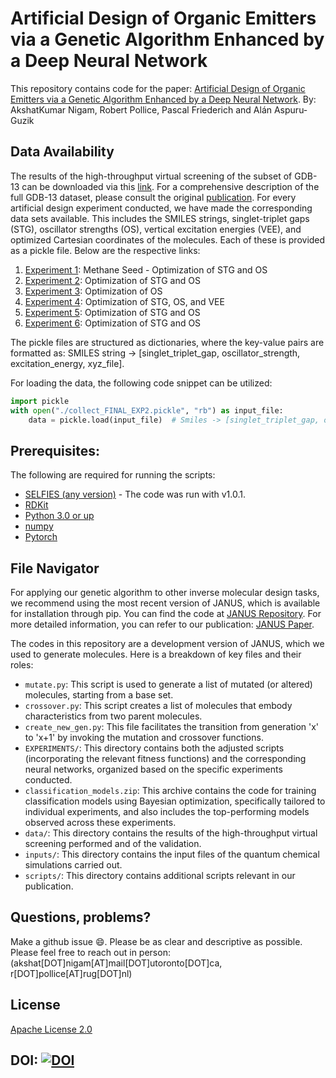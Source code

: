 # Artificial Design of Organic Emitters via a Genetic Algorithm Enhanced by a Deep Neural Network
This repository contains code for the paper: [Artificial Design of Organic Emitters via a Genetic Algorithm Enhanced by a Deep Neural Network](https://doi.org/10.1039/D3SC05306G).
By: AkshatKumar Nigam, Robert Pollice, Pascal Friederich and Alán Aspuru-Guzik

## Data Availability

The results of the high-throughput virtual screening of the subset of GDB-13 can be downloaded via this [link](https://drive.google.com/file/d/1RgNKbc6S--fu8bUmAowyvh5teLT44Bbl/view?usp=sharing). For a comprehensive description of the full GDB-13 dataset, please consult the original [publication](https://doi.org/10.1021/ja902302h). For every artificial design experiment conducted, we have made the corresponding data sets available. This includes the SMILES strings, singlet-triplet gaps (STG), oscillator strengths (OS), vertical excitation energies (VEE), and optimized Cartesian coordinates of the molecules. Each of these is provided as a pickle file. Below are the respective links:

1. [Experiment 1](https://drive.google.com/file/d/1XW8vF_RYZMJpgqjWy4UaiugR9ZN1GogG/view?usp=sharing): Methane Seed - Optimization of STG and OS
2. [Experiment 2](https://drive.google.com/file/d/1Bn1YZhMJsMCJkyN-rEpF3DUpFqySlejU/view?usp=sharing): Optimization of STG and OS
3. [Experiment 3](https://drive.google.com/file/d/10-GhyN5qAp1tomuiaD_WB3eqXjWHOJDY/view?usp=sharing): Optimization of OS
4. [Experiment 4](https://drive.google.com/file/d/1BBXp1jSyg4f5Ljm0-eIbfyl03NU_dlIe/view?usp=sharing): Optimization of STG, OS, and VEE
5. [Experiment 5](https://drive.google.com/file/d/19MeNvzUIGAPFxg9qz8Gsgox3ggMStx0M/view?usp=sharing): Optimization of STG and OS
6. [Experiment 6](https://drive.google.com/file/d/1CM05aY-SCCpth3pu9M5j_cZw_mtMBKfZ/view?usp=sharing): Optimization of STG and OS

The pickle files are structured as dictionaries, where the key-value pairs are formatted as: SMILES string -> [singlet_triplet_gap, oscillator_strength, excitation_energy, xyz_file].

For loading the data, the following code snippet can be utilized:

```python
import pickle
with open("./collect_FINAL_EXP2.pickle", "rb") as input_file:
    data = pickle.load(input_file)  # Smiles -> [singlet_triplet_gap, oscillator_strength, excitation_energy, xyz_file]
```

## Prerequisites: 

The following are required for running the scripts: 
- [SELFIES (any version)](https://github.com/aspuru-guzik-group/selfies) - 
  The code was run with v1.0.1.
- [RDKit](https://www.rdkit.org/docs/Install.html)
- [Python 3.0 or up](https://www.python.org/download/releases/3.0/)
- [numpy](https://pypi.org/project/numpy/)
- [Pytorch](https://pytorch.org/)

## File Navigator

For applying our genetic algorithm to other inverse molecular design tasks, we recommend using the most recent version of JANUS, which is available for installation through pip. You can find the code at [JANUS Repository](https://github.com/aspuru-guzik-group/JANUS). For more detailed information, you can refer to our publication: [JANUS Paper](https://pubs.rsc.org/en/content/articlelanding/2022/dd/d2dd00003b#!).

The codes in this repository are a development version of JANUS, which we used to generate molecules. Here is a breakdown of key files and their roles:

- `mutate.py`: This script is used to generate a list of mutated (or altered) molecules, starting from a base set.
- `crossover.py`: This script creates a list of molecules that embody characteristics from two parent molecules.
- `create_new_gen.py`: This file facilitates the transition from generation 'x' to 'x+1' by invoking the mutation and crossover functions.
- `EXPERIMENTS/`: This directory contains both the adjusted scripts (incorporating the relevant fitness functions) and the corresponding neural networks, organized based on the specific experiments conducted.
- `classification_models.zip`: This archive contains the code for training classification models using Bayesian optimization, specifically tailored to individual experiments, and also includes the top-performing models observed across these experiments.
- `data/`: This directory contains the results of the high-throughput virtual screening performed and of the validation.
- `inputs/`: This directory contains the input files of the quantum chemical simulations carried out.
- `scripts/`: This directory contains additional scripts relevant in our publication.



## Questions, problems?
Make a github issue 😄. Please be as clear and descriptive as possible. Please feel free to reach
out in person: (akshat[DOT]nigam[AT]mail[DOT]utoronto[DOT]ca,  r[DOT]pollice[AT]rug[DOT]nl)


## License
[Apache License 2.0](https://choosealicense.com/licenses/apache-2.0/)

## DOI: [![DOI](https://zenodo.org/badge/DOI/10.5281/zenodo.14673582.svg)](https://doi.org/10.5281/zenodo.14673582)
